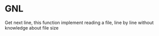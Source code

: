# GNL
Get next line, this function implement reading a file, line by line without knowledge about file size